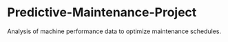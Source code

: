 # Predictive-Maintenance-Project
Analysis of machine performance data to optimize maintenance schedules.
